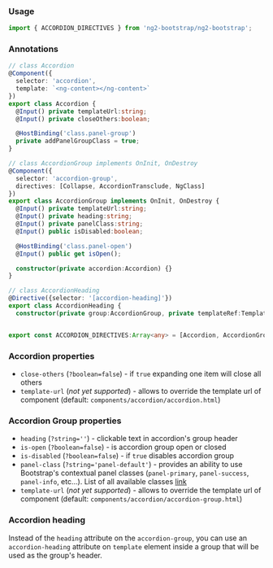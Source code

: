 ### Usage
```typescript
import { ACCORDION_DIRECTIVES } from 'ng2-bootstrap/ng2-bootstrap';
```

### Annotations
```typescript
// class Accordion
@Component({
  selector: 'accordion',
  template: `<ng-content></ng-content>`
})
export class Accordion {
  @Input() private templateUrl:string;
  @Input() private closeOthers:boolean;

  @HostBinding('class.panel-group')
  private addPanelGroupClass = true;
}

// class AccordionGroup implements OnInit, OnDestroy
@Component({
  selector: 'accordion-group',
  directives: [Collapse, AccordionTransclude, NgClass]
})
export class AccordionGroup implements OnInit, OnDestroy {
  @Input() private templateUrl:string;
  @Input() private heading:string;
  @Input() private panelClass:string;
  @Input() public isDisabled:boolean;

  @HostBinding('class.panel-open')
  @Input() public get isOpen();

  constructor(private accordion:Accordion) {}
}

// class AccordionHeading
@Directive({selector: '[accordion-heading]'})
export class AccordionHeading {
  constructor(private group:AccordionGroup, private templateRef:TemplateRef) {}


export const ACCORDION_DIRECTIVES:Array<any> = [Accordion, AccordionGroup, AccordionHeading];
```

### Accordion properties
  - `close-others` (`?boolean=false`) - if `true` expanding one item will close all others
  - `template-url` (*not yet supported*) - allows to override the template url of component (default: `components/accordion/accordion.html`)

### Accordion Group properties
  - `heading` (`?string=''`) - clickable text in accordion's group header
  - `is-open` (`?boolean=false`) - is accordion group open or closed
  - `is-disabled` (`?boolean=false`) - if `true` disables accordion group
  - `panel-class` (`?string='panel-default'`) - provides an ability to use Bootstrap's contextual panel classes (`panel-primary`, `panel-success`, `panel-info`, etc...). List of all available classes [link](http://getbootstrap.com/components/#panels-alternatives)
  - `template-url` (*not yet supported*) - allows to override the template url of component (default: `components/accordion/accordion-group.html`)

### Accordion heading

Instead of the `heading` attribute on the `accordion-group`, you can use an `accordion-heading` attribute on `template` element inside a group that will be used as the group's header.
